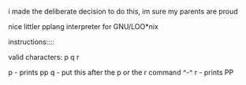 i made the deliberate decision to do this, im sure my parents are proud

nice littler pplang interpreter for GNU/LOO*nix



instructions::::


valid characters:
			p
			q
			r

p - prints pp
q - put this after the p or the r command ^-^
r - prints PP
			

